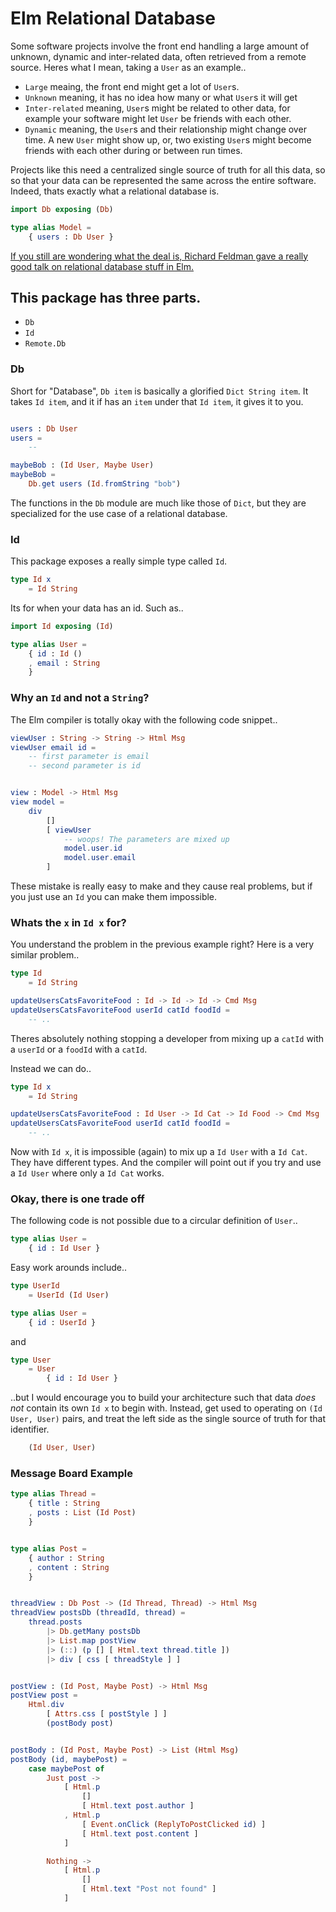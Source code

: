 # Elm Relational Database

Some software projects involve the front end handling a large amount of unknown, dynamic and inter-related data, often retrieved from a remote source. Heres what I mean, taking a `User` as an example..

- `Large` meaing, the front end might get a lot of `User`s.
- `Unknown` meaning, it has no idea how many or what `User`s it will get
- `Inter-related` meaning, `User`s might be related to other data, for example your software might let `User` be friends with each other. 
- `Dynamic` meaning, the `User`s and their relationship might change over time. A new `User` might show up, or, two existing `User`s might become friends with each other during or between run times.

Projects like this need a centralized single source of truth for all this data, so so that your data can be represented the same across the entire software. Indeed, thats exactly what a relational database is. 
```elm
import Db exposing (Db)

type alias Model =
    { users : Db User }
```
[If you still are wondering what the deal is, Richard Feldman gave a really good talk on relational database stuff in Elm.](https://www.youtube.com/watch?v=28OdemxhfbU)


## This package has three parts.
- `Db`
- `Id`
- `Remote.Db`

### Db

Short for "Database", `Db item` is basically a glorified `Dict String item`. It takes `Id item`, and it if has an `item` under that `Id item`, it gives it to you.

```elm

users : Db User
users =
    --

maybeBob : (Id User, Maybe User)
maybeBob =
    Db.get users (Id.fromString "bob") 
```

The functions in the `Db` module are much like those of `Dict`, but they are specialized for the use case of a relational database.

### Id

This package exposes a really simple type called `Id`.

```elm
type Id x
    = Id String
```

Its for when your data has an id. Such as..

```elm
import Id exposing (Id)

type alias User =
    { id : Id ()
    , email : String
    }
```

### Why an `Id` and not a `String`?

The Elm compiler is totally okay with the following code snippet..

```elm
viewUser : String -> String -> Html Msg
viewUser email id =
    -- first parameter is email
    -- second parameter is id


view : Model -> Html Msg
view model =
    div
        []
        [ viewUser
            -- woops! The parameters are mixed up
            model.user.id
            model.user.email
        ]
```

These mistake is really easy to make and they cause real problems, but if you just use an `Id` you can make them impossible.

### Whats the `x` in `Id x` for?

You understand the problem in the previous example right? Here is a very similar problem..

```elm
type Id
    = Id String

updateUsersCatsFavoriteFood : Id -> Id -> Id -> Cmd Msg
updateUsersCatsFavoriteFood userId catId foodId =
    -- ..
```

Theres absolutely nothing stopping a developer from mixing up a `catId` with a `userId` or a `foodId` with a `catId`.

Instead we can do..

```elm
type Id x
    = Id String

updateUsersCatsFavoriteFood : Id User -> Id Cat -> Id Food -> Cmd Msg
updateUsersCatsFavoriteFood userId catId foodId =
    -- ..
```

Now with `Id x`, it is impossible (again) to mix up a `Id User` with a `Id Cat`. They have different types. And the compiler will point out if you try and use a `Id User` where only a `Id Cat` works.

### Okay, there is one trade off

The following code is not possible due to a circular definition of `User`..

```elm
type alias User =
    { id : Id User }
```

Easy work arounds include..

```elm
type UserId 
    = UserId (Id User)

type alias User =
    { id : UserId }
```

and

```elm
type User 
    = User
        { id : Id User }
```

..but I would encourage you to build your architecture such that data _does not_ contain its own `Id x` to begin with. Instead, get used to operating on `(Id User, User)` pairs, and treat the left side as the single source of truth for that identifier.

```elm
    (Id User, User)
```

### Message Board Example

```elm
type alias Thread =
    { title : String
    , posts : List (Id Post)
    }


type alias Post =
    { author : String
    , content : String
    }


threadView : Db Post -> (Id Thread, Thread) -> Html Msg
threadView postsDb (threadId, thread) =
    thread.posts
        |> Db.getMany postsDb
        |> List.map postView
        |> (::) (p [] [ Html.text thread.title ])
        |> div [ css [ threadStyle ] ]


postView : (Id Post, Maybe Post) -> Html Msg
postView post =
    Html.div
        [ Attrs.css [ postStyle ] ]
        (postBody post)


postBody : (Id Post, Maybe Post) -> List (Html Msg)
postBody (id, maybePost) =
    case maybePost of
        Just post ->
            [ Html.p
                []
                [ Html.text post.author ]
            , Html.p
                [ Event.onClick (ReplyToPostClicked id) ]
                [ Html.text post.content ]
            ]

        Nothing ->
            [ Html.p
                []
                [ Html.text "Post not found" ]
            ]
```
